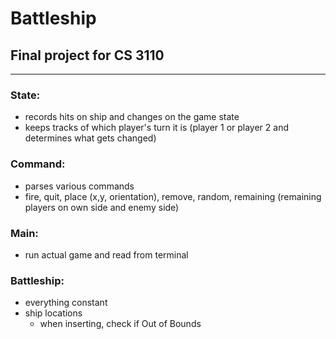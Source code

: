 # Battleship
## Final project for CS 3110

---

### State:
- records hits on ship and changes on the game state
- keeps tracks of which player's turn it is (player 1 or player 2 and determines what gets changed)

### Command:
- parses various commands
- fire, quit, place (x,y, orientation), remove, random, remaining (remaining players on own side and enemy side)

### Main:
- run actual game and read from terminal

### Battleship:
- everything constant
- ship locations
   - when inserting, check if Out of Bounds
